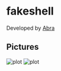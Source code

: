 # fakeshell
Developed by [Abra](https://github.com/Aegeansword "Abra")
## Pictures
![plot](https://raw.githubusercontent.com/PlexusNetworkSystem/fakeshell/blob/main/sharpshell.png)
![plot](https://raw.githubusercontent.com/PlexusNetworkSystem/fakeshell/blob/main/cshell.png)
